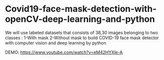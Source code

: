 # Covid19-face-mask-detection-with-openCV-deep-learning-and-python
We will use labeled datasets that consists of 38,30 images belonging to two classes 
: 1-With mask 2-Without mask 
to build COVID-19 face mask detector with computer vision and deep learning by python



DEMO: https://www.youtube.com/watch?v=eM42HYXle-A
